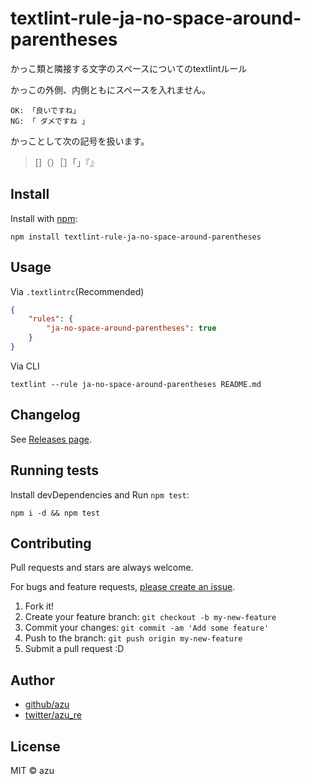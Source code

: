 # textlint-rule-ja-no-space-around-parentheses

かっこ類と隣接する文字のスペースについてのtextlintルール

かっこの外側、内側ともにスペースを入れません。

    OK: 「良いですね」
    NG: 「 ダメですね 」

かっことして次の記号を扱います。

> []（）［］「」『』

## Install

Install with [npm](https://www.npmjs.com/):

    npm install textlint-rule-ja-no-space-around-parentheses

## Usage

Via `.textlintrc`(Recommended)

```json
{
    "rules": {
        "ja-no-space-around-parentheses": true
    }
}
```

Via CLI

```
textlint --rule ja-no-space-around-parentheses README.md
```


## Changelog

See [Releases page](https://github.com/extlint-ja/textlint-rule-spacing/releases).

## Running tests

Install devDependencies and Run `npm test`:

    npm i -d && npm test

## Contributing

Pull requests and stars are always welcome.

For bugs and feature requests, [please create an issue](https://github.com/extlint-ja/textlint-rule-spacing/issues).

1. Fork it!
2. Create your feature branch: `git checkout -b my-new-feature`
3. Commit your changes: `git commit -am 'Add some feature'`
4. Push to the branch: `git push origin my-new-feature`
5. Submit a pull request :D

## Author

- [github/azu](https://github.com/azu)
- [twitter/azu_re](https://twitter.com/azu_re)

## License

MIT © azu
